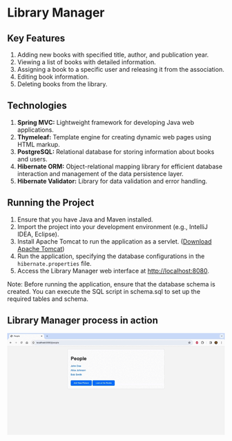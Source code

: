Library Manager
===============

Key Features
------------

1.  Adding new books with specified title, author, and publication year.
2.  Viewing a list of books with detailed information.
3.  Assigning a book to a specific user and releasing it from the association.
4.  Editing book information.
5.  Deleting books from the library.

Technologies
------------

1.  **Spring MVC:** Lightweight framework for developing Java web applications.
2.  **Thymeleaf:** Template engine for creating dynamic web pages using HTML markup.
3.  **PostgreSQL:** Relational database for storing information about books and users.
4.  **Hibernate ORM:** Object-relational mapping library for efficient database interaction and management of the data persistence layer.
5.  **Hibernate Validator:** Library for data validation and error handling.

Running the Project
-------------------

1.  Ensure that you have Java and Maven installed.
2.  Import the project into your development environment (e.g., IntelliJ IDEA, Eclipse).
3.  Install Apache Tomcat to run the application as a servlet. ([Download Apache Tomcat](http://tomcat.apache.org/))
4.  Run the application, specifying the database configurations in the `hibernate.properties` file.
5.  Access the Library Manager web interface at [http://localhost:8080](http://localhost:8080).

Note: 
Before running the application, ensure that the database schema is created. 
You can execute the SQL script in schema.sql to set up the required tables and schema.

Library Manager process in action
-------------------
   ![Gif](library.gif)
